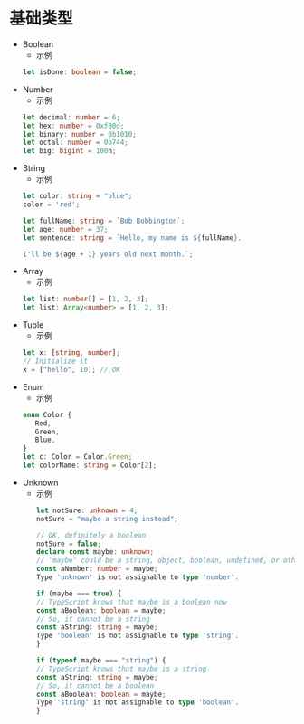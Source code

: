 # 基础类型
* Boolean 
   * 示例
  ```typescript
  let isDone: boolean = false;
  ```
* Number   
   * 示例
  ```typescript
  let decimal: number = 6;
  let hex: number = 0xf00d;
  let binary: number = 0b1010;
  let octal: number = 0o744;
  let big: bigint = 100n;
  ```
* String
  * 示例
  ``` typescript
  let color: string = "blue";
  color = 'red';

  let fullName: string = `Bob Bobbington`;
  let age: number = 37;
  let sentence: string = `Hello, my name is ${fullName}.

  I'll be ${age + 1} years old next month.`;
  ```
* Array
  * 示例
  ```typescript
  let list: number[] = [1, 2, 3];
  let list: Array<number> = [1, 2, 3];
  ```
* Tuple
  * 示例
  ```typescript
  let x: [string, number];
  // Initialize it
  x = ["hello", 10]; // OK
  ```
* Enum
   * 示例
   ```typescript
   enum Color {
      Red,
      Green,
      Blue,
   }
   let c: Color = Color.Green;
   let colorName: string = Color[2];
   ```
* Unknown
  * 示例
    ```typescript
    let notSure: unknown = 4;
    notSure = "maybe a string instead";

    // OK, definitely a boolean
    notSure = false;
    declare const maybe: unknown;
    // 'maybe' could be a string, object, boolean, undefined, or other types
    const aNumber: number = maybe;
    Type 'unknown' is not assignable to type 'number'.

    if (maybe === true) {
    // TypeScript knows that maybe is a boolean now
    const aBoolean: boolean = maybe;
    // So, it cannot be a string
    const aString: string = maybe;
    Type 'boolean' is not assignable to type 'string'.
    }

    if (typeof maybe === "string") {
    // TypeScript knows that maybe is a string
    const aString: string = maybe;
    // So, it cannot be a boolean
    const aBoolean: boolean = maybe;
    Type 'string' is not assignable to type 'boolean'.
    }
    ```